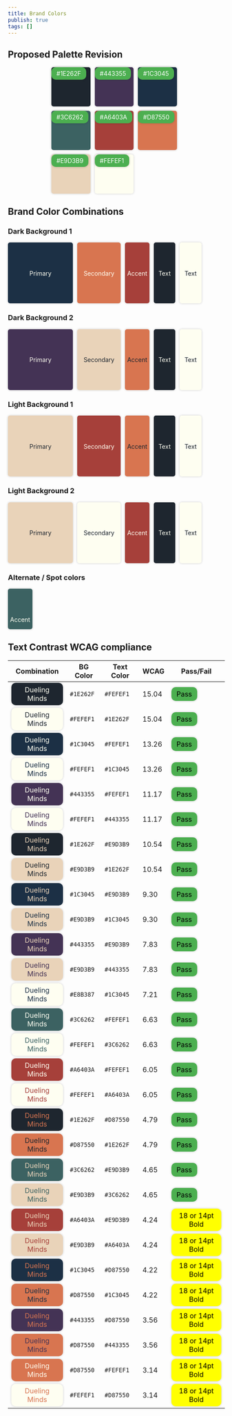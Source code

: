 ```yaml
---
title: Brand Colors
publish: true
tags: []
---
```


## Proposed Palette Revision

<style>
  .color-palette {
    display: flex;
    flex-wrap: wrap;
    width: 60%;
    margin-left:20%;
    margin-right:20%;
    gap: 10px;
  }
  .color-box {
    display:block;
    flex-basis: calc(33.33% - 10px);
    aspect-ratio: 1;
    border-radius: 5px;
    box-shadow: 0 0 5px rgba(0, 0, 0, 0.2);
  }
  .color-pallete .wd-outer {
    width: 100%;
    margin-left: 0;
    margin-right: 0;
  }
  .wd-outer {
    width: 100%;
    margin-left: 0;
    margin-right: 0;
  }
  .wd {
    color: #FEFEF1;
    padding-top: 14%;
    padding-left: 1%;
    padding-right: 1%;
    text-align: center;
    vertical-align: middle;
    line-height: 10%;
  }
  .wd-light {
    color: #1E262F;
    padding-top: 14%;
    padding-left: 1%;
    padding-right: 1%;
    text-align: center;
    vertical-align: middle;
    line-height: 10%;

  }
  .wd-60 {
    flex-basis: calc(30% - 10px);
    aspect-ratio: 2;
  }
  .wd-30 {
    flex-basis: calc(20% - 10px);
    aspect-ratio: 2;
  }
  .wd-10 {
    flex-basis: calc(10% - 10px);
    aspect-ratio: 2;
  }
  .badge {
    display: inline-block;
    text-align: center;
    background-color: #4CAF50;
    color: white;
    padding: 6px 12px;
    border-radius: 10px;
    box-shadow: 0 0 5px rgba(0, 0, 0, 0.2);
  }

  .fail {
    background-color: #FF5722;
    color: white;
    border: 1px;
  }
  .pass {
	background-color: #4CAF50;
	color: black;
	border: 1px;
  }
  .borderline {
	background-color: yellow;
	color: black;
  }
</style>

<div class="color-palette">
  <div class="color-box" style="background-color: #1E262F;"><center class="badge">#1E262F</center></div>
  <div class="color-box" style="background-color: #443355;"><center class="badge">#443355</center></div>
  <div class="color-box" style="background-color: #1C3045;"><center class="badge">#1C3045</center></div>
  <div class="color-box" style="background-color: #3C6262;"><center class="badge">#3C6262</center></div>
  <div class="color-box" style="background-color: #A6403A;"><center class="badge">#A6403A</center></div>
  <div class="color-box" style="background-color: #D87550;"><center class="badge">#D87550</center></div>
  <div class="color-box" style="background-color: #E9D3B9;"><center class="badge">#E9D3B9</center></div>
  <div class="color-box" style="background-color: #FEFEF1;"><center class="badge">#FEFEF1</center></div>
</div>

## Brand Color Combinations

### Dark Background 1

<div class="color-palette wd-outer">
  <div class="color-box wd wd-60" style="background-color: #1C3045;">Primary</div>
  <div class="color-box wd wd-30" style="background-color: #D87550;">Secondary</div>
  <div class="color-box wd wd-10" style="background-color: #A6403A;">Accent</div>
  <div class="color-box wd wd-10" style="background-color: #1E262F;">Text</div>
  <div class="color-box wd-light wd-10" style="background-color: #FEFEF1;">Text</div>
</div>

### Dark Background 2

<div class="color-palette wd-outer">
  <div class="color-box wd wd-60" style="background-color: #443355;">Primary</div>
  <div class="color-box wd-light wd-30" style="background-color: #E9D3B9;">Secondary</div>
  <div class="color-box wd-light wd-10" style="background-color: #D87550;">Accent</div>
  <div class="color-box wd wd-10" style="background-color: #1E262F;">Text</div>
  <div class="color-box wd-light wd-10" style="background-color: #FEFEF1;">Text</div>
</div>

### Light Background 1

<div class="color-palette wd-outer">
  <div class="color-box wd-light wd-60" style="background-color: #E9D3B9;">Primary</div>
  <div class="color-box wd wd-30" style="background-color: #A6403A;">Secondary</div>
  <div class="color-box wd-light wd-10" style="background-color: #D87550;">Accent</div>
  <div class="color-box wd wd-10" style="background-color: #1E262F;">Text</div>
  <div class="color-box wd-light wd-10" style="background-color: #FEFEF1;">Text</div>
</div>

### Light Background 2

<div class="color-palette wd-outer">
  <div class="color-box wd-light wd-60" style="background-color: #E9D3B9;">Primary</div>
  <div class="color-box wd-light wd-30" style="background-color: #FEFEF1;">Secondary</div>
  <div class="color-box wd wd-10" style="background-color: #A6403A;">Accent</div>
  <div class="color-box wd wd-10" style="background-color: #1E262F;">Text</div>
  <div class="color-box wd-light wd-10" style="background-color: #FEFEF1;">Text</div>
</div>

### Alternate / Spot colors
<div class="color-palette wd-outer">
  <div class="color-box wd wd-10" style="background-color: #3C6262;">Accent</div>
</div>

## Text Contrast WCAG compliance

| Combination                                                                                 | BG  Color | Text Color | WCAG  | Pass/Fail                                             |
| ------------------------------------------------------------------------------------------- | --------- | ---------- | ----- | ----------------------------------------------------- |
| <span class="badge" style="background-color: #1E262F; color: #FEFEF1;">Dueling Minds</span> | `#1E262F` | `#FEFEF1`  | 15.04 | <span class="pass badge">Pass</span>                  |
| <span class="badge" style="background-color: #FEFEF1; color: #1E262F;">Dueling Minds</span> | `#FEFEF1` | `#1E262F`  | 15.04 | <span class="pass badge">Pass</span>                  |
| <span class="badge" style="background-color: #1C3045; color: #FEFEF1;">Dueling Minds</span> | `#1C3045` | `#FEFEF1`  | 13.26 | <span class="pass badge">Pass</span>                  |
| <span class="badge" style="background-color: #FEFEF1; color: #1C3045;">Dueling Minds</span> | `#FEFEF1` | `#1C3045`  | 13.26 | <span class="pass badge">Pass</span>                  |
| <span class="badge" style="background-color: #443355; color: #FEFEF1;">Dueling Minds</span> | `#443355` | `#FEFEF1`  | 11.17 | <span class="pass badge">Pass</span>                  |
| <span class="badge" style="background-color: #FEFEF1; color: #443355;">Dueling Minds</span> | `#FEFEF1` | `#443355`  | 11.17 | <span class="pass badge">Pass</span>                  |
| <span class="badge" style="background-color: #1E262F; color: #E9D3B9;">Dueling Minds</span> | `#1E262F` | `#E9D3B9`  | 10.54 | <span class="pass badge">Pass</span>                  |
| <span class="badge" style="background-color: #E9D3B9; color: #1E262F;">Dueling Minds</span> | `#E9D3B9` | `#1E262F`  | 10.54 | <span class="pass badge">Pass</span>                  |
| <span class="badge" style="background-color: #1C3045; color: #E9D3B9;">Dueling Minds</span> | `#1C3045` | `#E9D3B9`  | 9.30  | <span class="pass badge">Pass</span>                  |
| <span class="badge" style="background-color: #E9D3B9; color: #1C3045;">Dueling Minds</span> | `#E9D3B9` | `#1C3045`  | 9.30  | <span class="pass badge">Pass</span>                  |
| <span class="badge" style="background-color: #443355; color: #E9D3B9;">Dueling Minds</span> | `#443355` | `#E9D3B9`  | 7.83  | <span class="pass badge">Pass</span>                  |
| <span class="badge" style="background-color: #E9D3B9; color: #443355;">Dueling Minds</span> | `#E9D3B9` | `#443355`  | 7.83  | <span class="pass badge">Pass</span>                  |
| <span class="badge" style="background-color: #FEFEF1; color: #1C3045;">Dueling Minds</span> | `#E8B387` | `#1C3045`  | 7.21  | <span class="pass badge">Pass</span>                  |
| <span class="badge" style="background-color: #3C6262; color: #FEFEF1;">Dueling Minds</span> | `#3C6262` | `#FEFEF1`  | 6.63  | <span class="pass badge">Pass</span>                  |
| <span class="badge" style="background-color: #FEFEF1; color: #3C6262;">Dueling Minds</span> | `#FEFEF1` | `#3C6262`  | 6.63  | <span class="pass badge">Pass</span>                  |
| <span class="badge" style="background-color: #A6403A; color: #FEFEF1;">Dueling Minds</span> | `#A6403A` | `#FEFEF1`  | 6.05  | <span class="pass badge">Pass</span>                  |
| <span class="badge" style="background-color: #FEFEF1; color: #A6403A;">Dueling Minds</span> | `#FEFEF1` | `#A6403A`  | 6.05  | <span class="pass badge">Pass</span>                  |
| <span class="badge" style="background-color: #1E262F; color: #D87550;">Dueling Minds</span> | `#1E262F` | `#D87550`  | 4.79  | <span class="pass badge">Pass</span>                  |
| <span class="badge" style="background-color: #D87550; color: #1E262F;">Dueling Minds</span> | `#D87550` | `#1E262F`  | 4.79  | <span class="pass badge">Pass</span>                  |
| <span class="badge" style="background-color: #3C6262; color: #E9D3B9;">Dueling Minds</span> | `#3C6262` | `#E9D3B9`  | 4.65  | <span class="pass badge">Pass</span>                  |
| <span class="badge" style="background-color: #E9D3B9; color: #3C6262;">Dueling Minds</span> | `#E9D3B9` | `#3C6262`  | 4.65  | <span class="pass badge">Pass</span>                  |
| <span class="badge" style="background-color: #A6403A; color: #E9D3B9;">Dueling Minds</span> | `#A6403A` | `#E9D3B9`  | 4.24  | <span class="borderline badge">18 or 14pt Bold</span> |
| <span class="badge" style="background-color: #E9D3B9; color: #A6403A;">Dueling Minds</span> | `#E9D3B9` | `#A6403A`  | 4.24  | <span class="borderline badge">18 or 14pt Bold</span> |
| <span class="badge" style="background-color: #1C3045; color: #D87550;">Dueling Minds</span> | `#1C3045` | `#D87550`  | 4.22  | <span class="borderline badge">18 or 14pt Bold</span> |
| <span class="badge" style="background-color: #D87550; color: #1C3045;">Dueling Minds</span> | `#D87550` | `#1C3045`  | 4.22  | <span class="borderline badge">18 or 14pt Bold</span> |
| <span class="badge" style="background-color: #443355; color: #D87550;">Dueling Minds</span> | `#443355` | `#D87550`  | 3.56  | <span class="borderline badge">18 or 14pt Bold</span> |
| <span class="badge" style="background-color: #D87550; color: #443355;">Dueling Minds</span> | `#D87550` | `#443355`  | 3.56  | <span class="borderline badge">18 or 14pt Bold</span> |
| <span class="badge" style="background-color: #D87550; color: #FEFEF1;">Dueling Minds</span> | `#D87550` | `#FEFEF1`  | 3.14  | <span class="borderline badge">18 or 14pt Bold</span> |
| <span class="badge" style="background-color: #FEFEF1; color: #D87550;">Dueling Minds</span> | `#FEFEF1` | `#D87550`  | 3.14  | <span class="borderline badge">18 or 14pt Bold</span> |

